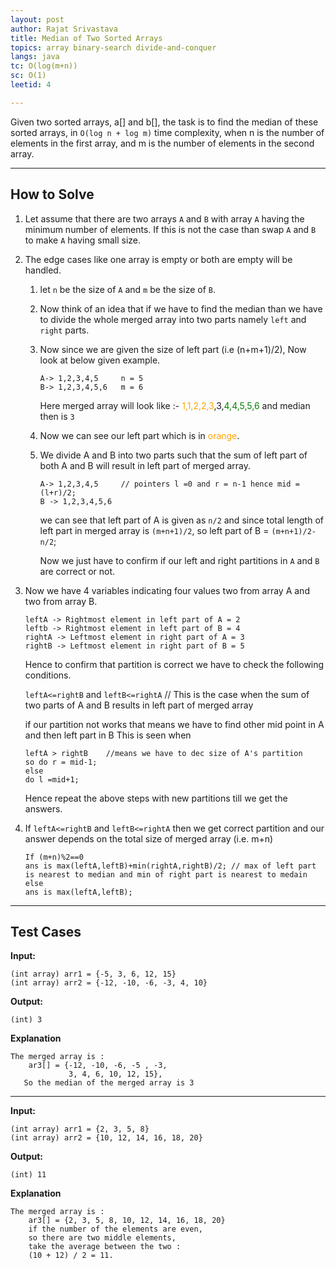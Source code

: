 ```yaml
---
layout: post
author: Rajat Srivastava
title: Median of Two Sorted Arrays
topics: array binary-search divide-and-conquer
langs: java
tc: O(log(m+n))
sc: O(1)
leetid: 4

---
```


Given two sorted arrays, a[] and b[], the task is to find the median of these sorted arrays, in `O(log n + log m)` time complexity, 
when n is the number of elements in the first array, and m is the number of elements in the second array.

---
## How to Solve

1. Let assume that there are two arrays `A` and `B` with array `A` having the minimum number of elements.
   If this is not the case than swap `A` and `B` to make `A` having small size.
2. The edge cases like one array is empty or both are empty will be handled.
   1. let `n` be the size of `A` and `m` be the size of `B`. 
   2. Now think of an idea that if we have to find the median than we have to divide the whole merged array into two parts
   namely `left` and `right` parts. 
   3. Now since we are given the size of left part (i.e (n+m+1)/2), Now look at below given example.
      ```
      A-> 1,2,3,4,5     n = 5
      B-> 1,2,3,4,5,6   m = 6
      ```

      Here merged array will look like :- <span style="color:orange;">1,1,2,2,3</span>,3,<span style="color:green;">4,4,5,5,6</span> 
      and median then is `3`
   
   4. Now we can see our left part which is in <span style="color:orange;">orange</span>. 
   5. We divide A and B into two parts such that the sum of left part of both A and B will result in left part of merged array.
      ```
      A-> 1,2,3,4,5     // pointers l =0 and r = n-1 hence mid = (l+r)/2;
      B -> 1,2,3,4,5,6
      ```
      we can see that left part of A is given as `n/2` and since total length of left part in merged array
      is `(m+n+1)/2`, so left part of B = `(m+n+1)/2-n/2`;

      Now we just have to confirm if our left and right partitions in `A` and `B` are correct or not.

3. Now we have 4 variables indicating four values two from array A and two from array B.
   ```   
   leftA -> Rightmost element in left part of A = 2
   leftb -> Rightmost element in left part of B = 4
   rightA -> Leftmost element in right part of A = 3
   rightB -> Leftmost element in right part of B = 5
   ```

   Hence to confirm that partition is correct we have to check the following conditions.

   `leftA<=rightB` and `leftB<=rightA`  // This is the case when the sum of two parts of A and B results in left part of merged array

   if our partition not works that means we have to  find other mid point in A and then left part in B
   This is seen when
   ```
   leftA > rightB    //means we have to dec size of A's partition
   so do r = mid-1;
   else
   do l =mid+1;
   ```

   Hence repeat the above steps with new partitions till we get the answers.

4. If `leftA<=rightB` and `leftB<=rightA`
   then we get correct partition and our answer depends on the total size of merged array (i.e. m+n)
   ```
   If (m+n)%2==0
   ans is max(leftA,leftB)+min(rightA,rightB)/2; // max of left part is nearest to median and min of right part is nearest to medain
   else
   ans is max(leftA,leftB);
   ```

---
## Test Cases

**Input:**
    
    (int array) arr1 = {-5, 3, 6, 12, 15}
    (int array) arr2 = {-12, -10, -6, -3, 4, 10}

**Output:**

	(int) 3

**Explanation**

    The merged array is :
        ar3[] = {-12, -10, -6, -5 , -3,
                 3, 4, 6, 10, 12, 15},
       So the median of the merged array is 3

---
**Input:**

    (int array) arr1 = {2, 3, 5, 8}
    (int array) arr2 = {10, 12, 14, 16, 18, 20}

**Output:**

	(int) 11

**Explanation**

    The merged array is :
        ar3[] = {2, 3, 5, 8, 10, 12, 14, 16, 18, 20}
        if the number of the elements are even, 
        so there are two middle elements,
        take the average between the two :
        (10 + 12) / 2 = 11.
